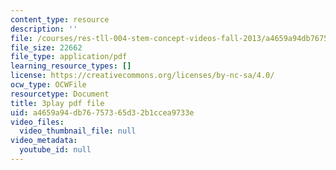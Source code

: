 ```yaml
---
content_type: resource
description: ''
file: /courses/res-tll-004-stem-concept-videos-fall-2013/a4659a94db76757365d32b1ccea9733e_IOcrHOc23N4.pdf
file_size: 22662
file_type: application/pdf
learning_resource_types: []
license: https://creativecommons.org/licenses/by-nc-sa/4.0/
ocw_type: OCWFile
resourcetype: Document
title: 3play pdf file
uid: a4659a94-db76-7573-65d3-2b1ccea9733e
video_files:
  video_thumbnail_file: null
video_metadata:
  youtube_id: null
---
```

